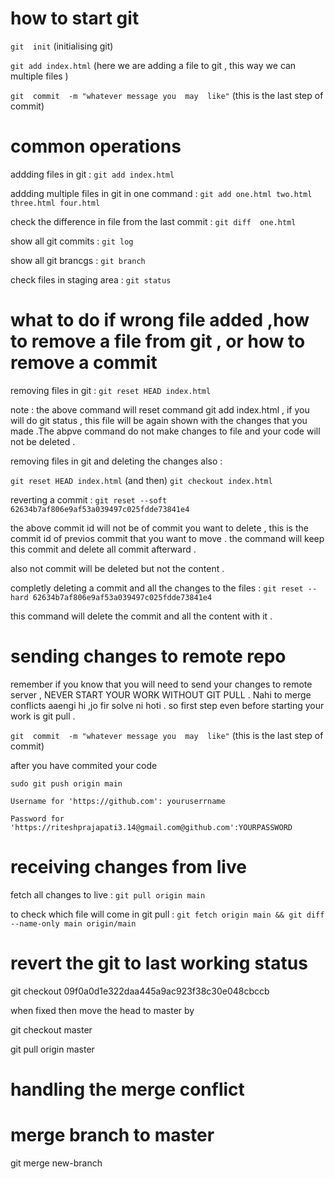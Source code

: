
# how to start git 
`git  init`    (initialising git)

`git add index.html`   (here we are adding a file to git , this way we can multiple files )

`git  commit  -m "whatever message you  may  like"`   (this is the last step of commit)


# common operations 

addding files in git  :  `git add index.html` 

addding multiple files in git in one command :  `git add one.html two.html three.html four.html`

check the difference in file from the last commit : `git diff  one.html`

show  all  git commits : `git log`

show  all  git brancgs : `git branch`

check files in staging area : `git status`


# what to do if wrong file added ,how to  remove a file  from git , or  how to remove a commit    

removing files in git  :  `git reset HEAD index.html` 

note : the above command will reset command git add index.html , if you will do  git  status , this file will be again shown with the changes that you  made .The abpve command do not make changes to file and your code will not  be deleted . 

removing files in git and deleting the  changes also  :  

`git reset HEAD index.html`  (and then) 
`git checkout index.html`

reverting a commit  : `git reset --soft 62634b7af806e9af53a039497c025fdde73841e4` 

the above commit  id will not be of commit  you want to delete , this  is  the commit  id of previos commit that you want to  move . the command will keep this commit and delete all commit afterward .

also  not commit  will  be deleted  but  not the content . 

completly  deleting a commit and all the changes to the files   : `git reset --hard 62634b7af806e9af53a039497c025fdde73841e4` 

this command will  delete  the commit  and all the  content with it .


# sending changes  to  remote repo 

remember if you know  that you will  need to  send your changes to remote server , NEVER START YOUR WORK WITHOUT GIT PULL . Nahi to merge conflicts aaengi hi ,jo fir solve ni hoti . so first step  even before  starting your work is  git pull .  

`git  commit  -m "whatever message you  may  like"`   (this is the last step of commit)

after you  have commited your code  

`sudo git push origin main`

`Username for 'https://github.com': youruserrname`

`Password for 'https://riteshprajapati3.14@gmail.com@github.com':YOURPASSWORD`

# receiving changes from live 

fetch all changes to live : `git pull origin main`

to check which file will come in git pull :  `git fetch origin main && git diff --name-only main origin/main`

#  revert the git to  last  working status

git checkout 09f0a0d1e322daa445a9ac923f38c30e048cbccb

when fixed then move the head to master by 

git checkout master

git pull origin master


#  handling the merge conflict  

#  merge branch to master
git merge new-branch
